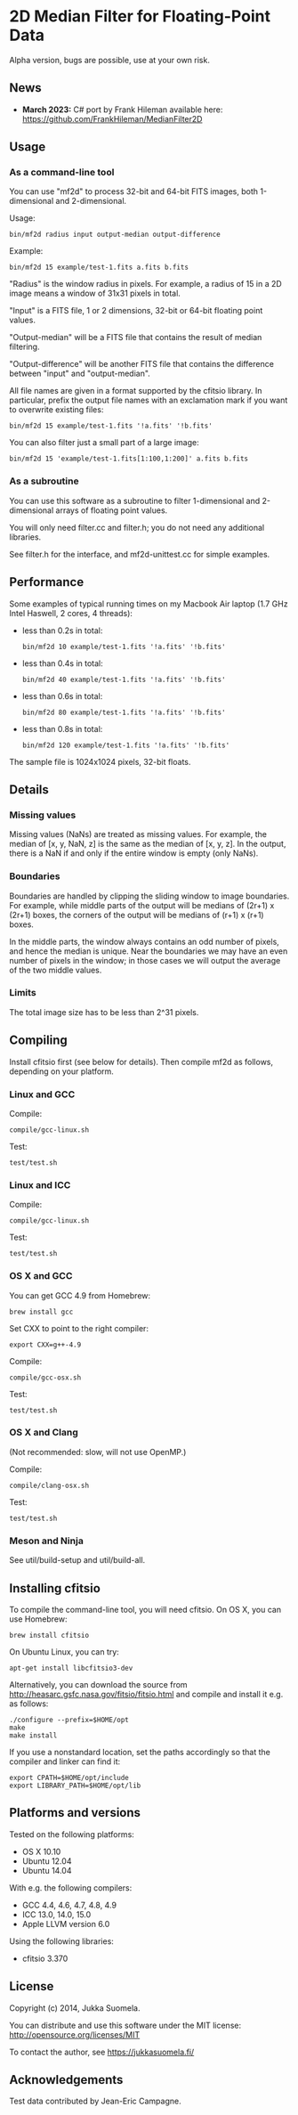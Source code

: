 2D Median Filter for Floating-Point Data
========================================

Alpha version, bugs are possible, use at your own risk.



News
----

- **March 2023:** C# port by Frank Hileman available here: https://github.com/FrankHileman/MedianFilter2D



Usage
-----

### As a command-line tool

You can use "mf2d" to process 32-bit and 64-bit FITS images,
both 1-dimensional and 2-dimensional.

Usage:

    bin/mf2d radius input output-median output-difference

Example:

    bin/mf2d 15 example/test-1.fits a.fits b.fits

"Radius" is the window radius in pixels. For example, a radius
of 15 in a 2D image means a window of 31x31 pixels in total.

"Input" is a FITS file, 1 or 2 dimensions, 32-bit or 64-bit
floating point values.

"Output-median" will be a FITS file that contains the result
of median filtering.

"Output-difference" will be another FITS file that contains
the difference between "input" and "output-median".

All file names are given in a format supported by the cfitsio
library. In particular, prefix the output file names with an
exclamation mark if you want to overwrite existing files:

    bin/mf2d 15 example/test-1.fits '!a.fits' '!b.fits'

You can also filter just a small part of a large image:

    bin/mf2d 15 'example/test-1.fits[1:100,1:200]' a.fits b.fits


### As a subroutine

You can use this software as a subroutine to filter 1-dimensional
and 2-dimensional arrays of floating point values.

You will only need filter.cc and filter.h; you do not need
any additional libraries.

See filter.h for the interface, and mf2d-unittest.cc for
simple examples.



Performance
-----------

Some examples of typical running times on my Macbook Air laptop
(1.7 GHz Intel Haswell, 2 cores, 4 threads):

  - less than 0.2s in total:

        bin/mf2d 10 example/test-1.fits '!a.fits' '!b.fits'

  - less than 0.4s in total:

        bin/mf2d 40 example/test-1.fits '!a.fits' '!b.fits'

  - less than 0.6s in total:

        bin/mf2d 80 example/test-1.fits '!a.fits' '!b.fits'

  - less than 0.8s in total:

        bin/mf2d 120 example/test-1.fits '!a.fits' '!b.fits'

The sample file is 1024x1024 pixels, 32-bit floats.



Details
-------

### Missing values

Missing values (NaNs) are treated as missing values. For
example, the median of [x, y, NaN, z] is the same as the
median of [x, y, z]. In the output, there is a NaN if and
only if the entire window is empty (only NaNs).


### Boundaries

Boundaries are handled by clipping the sliding window to
image boundaries. For example, while middle parts of the output
will be medians of (2r+1) x (2r+1) boxes, the corners of the
output will be medians of (r+1) x (r+1) boxes.

In the middle parts, the window always contains an odd number
of pixels, and hence the median is unique. Near the boundaries
we may have an even number of pixels in the window; in those
cases we will output the average of the two middle values.


### Limits

The total image size has to be less than 2^31 pixels.



Compiling
---------

Install cfitsio first (see below for details).
Then compile mf2d as follows, depending on your platform.


### Linux and GCC

Compile:

    compile/gcc-linux.sh

Test:

    test/test.sh


### Linux and ICC

Compile:

    compile/gcc-linux.sh

Test:

    test/test.sh


### OS X and GCC

You can get GCC 4.9 from Homebrew:

    brew install gcc

Set CXX to point to the right compiler:

    export CXX=g++-4.9

Compile:

    compile/gcc-osx.sh

Test:

    test/test.sh


### OS X and Clang

(Not recommended: slow, will not use OpenMP.)

Compile:

    compile/clang-osx.sh

Test:

    test/test.sh


### Meson and Ninja

See util/build-setup and util/build-all.



Installing cfitsio
------------------

To compile the command-line tool, you will need cfitsio.
On OS X, you can use Homebrew:

    brew install cfitsio

On Ubuntu Linux, you can try:

    apt-get install libcfitsio3-dev

Alternatively, you can download the source from
http://heasarc.gsfc.nasa.gov/fitsio/fitsio.html
and compile and install it e.g. as follows:

    ./configure --prefix=$HOME/opt
    make
    make install

If you use a nonstandard location, set the paths accordingly
so that the compiler and linker can find it:

    export CPATH=$HOME/opt/include
    export LIBRARY_PATH=$HOME/opt/lib



Platforms and versions
----------------------

Tested on the following platforms:

  - OS X 10.10
  - Ubuntu 12.04
  - Ubuntu 14.04

With e.g. the following compilers:

  - GCC 4.4, 4.6, 4.7, 4.8, 4.9
  - ICC 13.0, 14.0, 15.0
  - Apple LLVM version 6.0

Using the following libraries:

  - cfitsio 3.370



License
-------

Copyright (c) 2014, Jukka Suomela.

You can distribute and use this software under the MIT license:
http://opensource.org/licenses/MIT

To contact the author, see https://jukkasuomela.fi/



Acknowledgements
----------------

Test data contributed by Jean-Eric Campagne.
